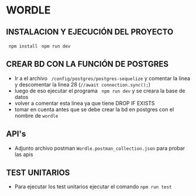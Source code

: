 ﻿# WORDLE
 ## INSTALACION Y EJECUCIÓN DEL PROYECTO
 `` npm install``
`` npm run dev``
 ## CREAR BD CON LA FUNCIÓN DE POSTGRES
 * Ir a el archivo  `` /config/postgres/postgres-sequelize`` y comentar la linea y descomentar la linea 28 (``//await connection.sync();``)
 * luego de eso ejecutar el programa `` npm run dev`` y se creara la base de datos
 * volver a comentar esta linea ya que tiene DROP IF EXISTS
 * tomar en cuenta antes que se debe crear la bd en postgres con el nombre de ``wordle``
## API's
* Adjunto archivo postman ``Wordle.postman_collection.json`` para probar las apis
## TEST UNITARIOS
* Para ejecutar los test unitarios ejecutar el comando ``npm run test``

 
